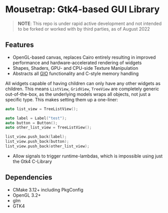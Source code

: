 # Mousetrap: Gtk4-based GUI Library

> **NOTE**: This repo is under rapid active development and not intended to be forked or worked with by third parties, as of August 2022

## Features
+ OpenGL-based canvas, replaces Cairo entirely resulting in improved performance and hardware-accelerated rendering of widgets
+ Shapes, Shaders, GPU- and CPU-side Texture Manipulation
+ Abstracts all [GIO](https://docs.gtk.org/gio/) functionality and C-style memory handling 

All widgets capable of having children can only have any other widgets as children. This means `ListView`, `GridView`, `TreeView` 
  are completely generic out-of-the-box, as the underlying models wraps all objects, not just a specific type. This makes setting them up
 a one-liner:

```cpp
auto list_view = TreeListView();

auto label = Label("test");
auto button = Button();
auto other_list_view = TreeListView();

list_view.push_back(label);
list_view.push_back(button);
list_view.push_back(other_list_view);
```

+ Allow signals to trigger runtime-lambdas, which is impossible using just the Gtk4 C-Library

## Dependencies
+ CMake 3.12+ including PkgConfig
+ OpenGL 3.2+
+ glm
+ GTK4

